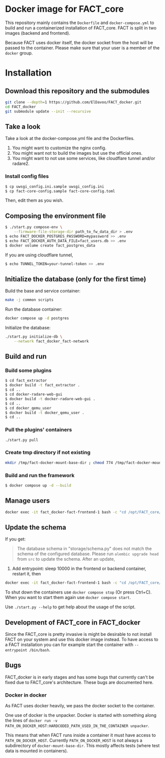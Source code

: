 # Docker image for FACT_core
This repository mainly contains the `Dockerfile` and `docker-compose.yml` to
build and run a containerized installation of FACT_core.
FACT is split in two images (backend and frontend).

Because FACT uses docker itself, the docker socket from the host will be
passed to the container. Please make sure that your user is a member of the
`docker` group.

# Installation
## Download this repository and the submodules
```sh
git clone --depth=1 https://github.com/ElDavoo/FACT_docker.git
cd FACT_docker
git submodule update --init --recursive
```
## Take a look
Take a look at the docker-compose.yml file and the Dockerfiles.  

1) You might want to customize the nginx config.
2) You might want not to build the images but use the official ones.
3) You might want to not use some services, like cloudflare tunnel and/or radare2.  

### Install config files
```sh
$ cp uwsgi_config.ini.sample uwsgi_config.ini
$ cp fact-core-config.sample fact-core-config.toml
```
Then, edit them as you wish.  

## Composing the environment file
```sh
$ ./start.py compose-env \
    --firmware-file-storage-dir path_to_fw_data_dir > .env
$ echo FACT_DOCKER_POSTGRES_PASSWORD=mypassword >> .env
$ echo FACT_DOCKER_AUTH_DATA_FILE=fact_users.db >> .env
$ docker volume create fact_postgres_data
```
If you are using cloudflare tunnel, 
```sh
$ echo TUNNEL_TOKEN=your-tunnel-token >> .env
```
## Initialize the database (only for the first time)
Build the base and service container:  
```sh
make -j common scripts
```
Run the database container:
```sh
docker compose up -d postgres
```
Initialize the database:  
```sh
./start.py initialize-db \
    --network fact_docker_fact-network
```
## Build and run
### Build some plugins
```sh
$ cd fact_extractor
$ docker build -t fact_extractor .
$ cd ..
$ cd docker-radare-web-gui
$ docker build -t docker-radare-web-gui .
$ cd ..
$ cd docker_qemu_user
$ docker build -t docker_qemu_user .
$ cd ..
```
### Pull the plugins' containers
```sh
./start.py pull
```
### Create tmp directory if not existing
```sh
mkdir /tmp/fact-docker-mount-base-dir ; chmod 774 /tmp/fact-docker-mount-base-dir
```
### Build and run the framework
```sh
$ docker compose up -d --build
```
## Manage users
```sh
docker exec -it fact_docker-fact-frontend-1 bash -c "cd /opt/FACT_core/ && . venv/bin/activate && src/manage_users.py"
```
## Update the schema
If you get:
> The database schema in "storage/schema.py" does not match the schema of the configured database. Please run `alembic upgrade head` from `src` to update the schema.
After an update,  
1. Add entrypoint: sleep 10000 in the frontend or backend container, restart it, then
```sh
docker exec -it fact_docker-fact-frontend-1 bash -c "cd /opt/FACT_core/ && . venv/bin/activate && cd src && alembic upgrade head"
```
To shut down the containers use `docker compose stop` (Or press Ctrl+C).
When you want to start them again use `docker compose start`.  

Use `./start.py --help` to get help about the usage of the script.

## Development of FACT\_core in FACT\_docker
Since the FACT\_core is pretty invasive is might be desirable to not install FACT on your system and use this docker image instead.
To have access to a FACT installation you can for example start the container with `--entrypoint /bin/bash`.

## Bugs
FACT\_docker is in early stages and has some bugs that currently can't be fixed due to FACT\_core's architecture.
These bugs are documented here.

### Docker in docker
As FACT uses docker heavily, we pass the docker socket to the container.

One use of docker is the unpacker. Docker is started with something along the
lines of
`docker run -v PATH_ON_DOCKER_HOST:HARDCODED_PATH_USED_IN_THE_CONTAINER unpacker`.

This means that when FACT runs inside a container it must have access to
`PATH_ON_DOCKER_HOST`.
Currently `PATH_ON_DOCKER_HOST` is not always a subdirectory of `docker-mount-base-dir`.
This mostly affects tests (where test data is mounted in containers).
